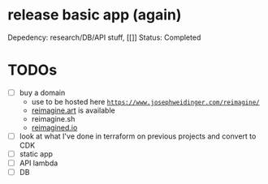 # release basic app (again)

Depedency: research/DB/API stuff, [[]] 
Status: Completed

# TODOs

- [ ]  buy a domain
    - use to be hosted here [`https://www.josephweidinger.com/reimagine/`](https://www.josephweidinger.com/reimagine/)
    - [reimagine.art](http://reimagine.art) is available
    - reimagine.sh
    - [reimagined.io](http://reimagined.io/)
- [ ]  look at what I've done in terraform on previous projects and convert to CDK
- [ ]  static app
- [ ]  API lambda
- [ ]  DB